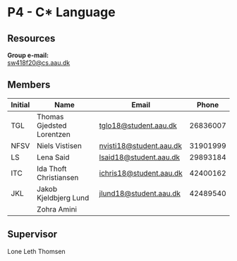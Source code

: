 # P4 - C* Language

## Resources

**Group e-mail:**<br>
sw418f20@cs.aau.dk

## Members

| Initial | Name | Email | Phone |
| ------------- | ------------- | ------------- | ------------- |
| TGL | Thomas Gjedsted Lorentzen | tglo18@student.aau.dk | 26836007 |
| NFSV | Niels Vistisen | nvisti18@student.aau.dk  | 31901999 |
| LS | Lena Said | lsaid18@student.aau.dk | 29893184 |
| ITC | Ida Thoft Christiansen | ichris18@student.aau.dk | 42400162 |
| JKL | Jakob Kjeldbjerg Lund | jlund18@student.aau.dk | 42489540 |
| | Zohra Amini | | |

## Supervisor
Lone Leth Thomsen
